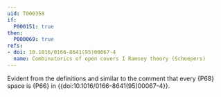 ```yaml
---
uid: T000358
if:
  P000151: true
then:
  P000069: true
refs:
- doi: 10.1016/0166-8641(95)00067-4
  name: Combinatorics of open covers I Ramsey theory (Scheepers)
---
```


Evident from the definitions and similar to the comment that every {P68} space is {P66} in {{doi:10.1016/0166-8641(95)00067-4}}.